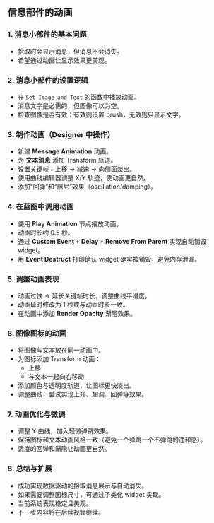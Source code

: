 ## 信息部件的动画

### 1. 消息小部件的基本问题

- 拾取时会显示消息，但消息不会消失。
- 希望通过动画让显示效果更美观。

### 2. 消息小部件的设置逻辑

- 在 `Set Image and Text` 的函数中播放动画。
- 消息文字是必需的，但图像可以为空。
- 检查图像是否有效：有效则设置 brush，无效则只显示文字。

### 3. 制作动画（Designer 中操作）

- 新建 **Message Animation** 动画。
- 为 **文本消息** 添加 Transform 轨道。
- 设置关键帧：上移 → 减速 → 向侧面淡出。
- 使用曲线编辑器调整 X/Y 轨迹，使动画更自然。
- 添加“回弹”和“阻尼”效果（oscillation/damping）。

### 4. 在蓝图中调用动画

- 使用 **Play Animation** 节点播放动画。
- 动画时长约 0.5 秒。
- 通过 **Custom Event + Delay + Remove From Parent** 实现自动销毁 widget。
- 用 **Event Destruct** 打印确认 widget 确实被销毁，避免内存泄漏。

### 5. 调整动画表现

- 动画过快 → 延长关键帧时长，调整曲线平滑度。
- 动画延时修改为 1 秒或与动画时长一致。
- 在动画中添加 **Render Opacity** 渐隐效果。

### 6. 图像图标的动画

- 将图像与文本放在同一动画中。
- 为图标添加 Transform 动画：
  - 上移
  - 与文本一起向右移动
- 添加颜色与透明度轨道，让图标更快淡出。
- 调整曲线，尝试实现上升、超调、回弹等效果。

### 7. 动画优化与微调

- 调整 Y 曲线，加入轻微弹跳效果。
- 保持图标和文本动画风格一致（避免一个弹跳一个不弹跳的违和感）。
- 适度的回弹和渐隐让动画更自然。

### 8. 总结与扩展

- 成功实现数据驱动的拾取消息展示与自动消失。
- 如果需要调整图标尺寸，可通过子类化 widget 实现。
- 当前系统表现稳定且美观。
- 下一步内容将在后续视频继续。

